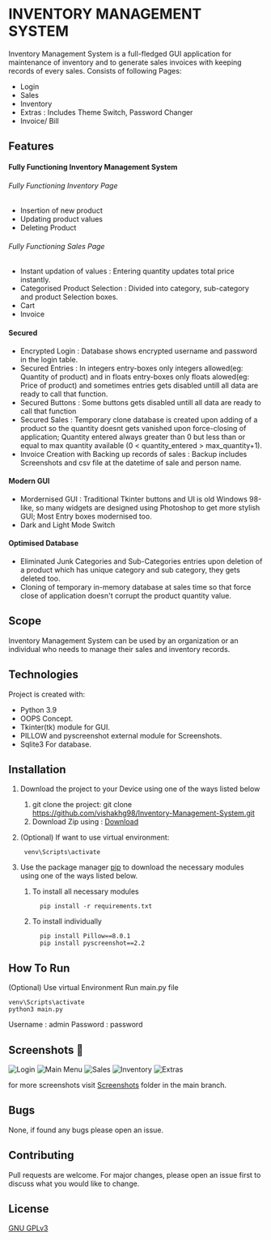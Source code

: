 # INVENTORY MANAGEMENT SYSTEM
Inventory Management System is a full-fledged GUI application for maintenance of inventory and to generate sales invoices with keeping records of every sales.
Consists of following Pages:
* Login
* Sales
* Inventory
* Extras : Includes Theme Switch, Password Changer
* Invoice/ Bill

## Features

#### Fully Functioning Inventory Management System
###### Fully Functioning Inventory Page
* Insertion of new product
* Updating product values
* Deleting Product
###### Fully Functioning Sales Page
* Instant updation of values : Entering quantity updates total price instantly.
* Categorised Product Selection : Divided into category, sub-category and product Selection boxes.
* Cart
* Invoice 

#### Secured
* Encrypted Login : Database shows encrypted username and password in the login table.
* Secured Entries : In integers entry-boxes only integers allowed(eg: Quantity of product) and in floats entry-boxes only floats alowed(eg: Price of product) and sometimes entries gets disabled untill all data are ready to call that function.
* Secured Buttons : Some buttons gets disabled untill all data are ready to call that function
* Secured Sales : Temporary clone database is created upon adding of a product so the quantity doesnt gets vanished upon force-closing of application; Quantity entered always greater than 0 but less than or equal to  max quantity available (0 < quantity_entered > max_quantity+1).
* Invoice Creation with Backing up records of sales : Backup includes Screenshots and csv file at the datetime of sale and person name.

#### Modern GUI
* Mordernised GUI : Traditional Tkinter buttons and UI is old Windows 98-like, so many widgets are designed using Photoshop to get more stylish GUI; Most Entry boxes modernised too.
* Dark and Light Mode Switch
#### Optimised Database
* Eliminated Junk Categories and Sub-Categories entries upon deletion of a product which has unique category and sub category, they gets deleted too.
* Cloning of temporary in-memory database at sales time so that force close of application doesn't corrupt the product quantity value.


## Scope
Inventory Management System can be used by an organization or an individual who needs to manage their sales and inventory records.

## Technologies
Project is created with:
* Python 3.9
* OOPS Concept.
* Tkinter(tk) module for GUI.
* PILLOW and pyscreenshot external module for Screenshots.
* Sqlite3 For database.


## Installation
1. Download the project to your Device using one of the ways listed below
   1. git clone the project:
git clone https://github.com/vishakhg98/Inventory-Management-System.git
   1. Download Zip using : [Download](https://github.com/vishakhg98/Inventory-Management-System/archive/master.zip)
	 
1. (Optional) If want to use virtual environment:
		
		venv\Scripts\activate

1. Use the package manager [pip](https://pip.pypa.io/en/stable/) to download the necessary modules using one of the ways listed below.
   1. To install all necessary modules

			pip install -r requirements.txt
   1. To install individually

			pip install Pillow==8.0.1
			pip install pyscreenshot==2.2

## How To Run
(Optional) Use virtual Environment
Run main.py file

	venv\Scripts\activate
	python3 main.py

Username : admin
Password : password


## Screenshots 📸
![Login](https://github.com/vishakhg98/Inventory-Management-System/blob/master/Screenshots/Dark%20Mode/Login.png)
![Main Menu](https://github.com/vishakhg98/Inventory-Management-System/blob/master/Screenshots/Dark%20Mode/Main%20Menu.png)
![Sales](https://github.com/vishakhg98/Inventory-Management-System/blob/master/Screenshots/Dark%20Mode/Sales.png)
![Inventory](https://github.com/vishakhg98/Inventory-Management-System/blob/master/Screenshots/Dark%20Mode/Inventory.png)
![Extras](https://github.com/vishakhg98/Inventory-Management-System/blob/master/Screenshots/Dark%20Mode/Extras.png)

for more screenshots visit [Screenshots](https://github.com/vishakhg98/Inventory-Management-System/tree/master/Screenshots) folder in the main branch.


## Bugs
None, if found any bugs please open an issue.


## Contributing
Pull requests are welcome. For major changes, please open an issue first to discuss what you would like to change.


## License
[GNU GPLv3](https://choosealicense.com/licenses/gpl-3.0/)
